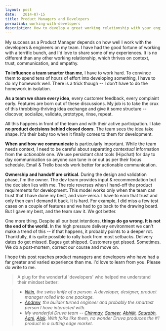 ```yaml
---
layout: post
date:   2014-07-15
title: Product Managers and Developers
permalink: working-with-developers
description: How to develop a great working relationship with your engineering team
---
```


My success as a Product Manager depends on how well I work with the developers & engineers on my team. I have had the good fortune of working with a terrific bunch, and I'd love to share some of my experiences. It is no different than any other working relationship, which thrives on context, trust, communication, and empathy.

**To influence a team smarter than me**, I have to work hard. To convince them to spend tens of hours of effort into developing something, I have to do my homework well. There is a trick though -- I don't have to do the homework in isolation.

**As a team we share every idea**, every customer feedback, every complaint early. Features are born out of these discussions. My job is to take the crux of this throbbing-thriving idea exchange and give it some structure -- discover, socialize, validate, prototype, rinse, repeat.

All this happens in front of the team and with their active participation. I take **no product decisions behind closed doors**. The team sees the idea take shape. It's their baby too when it finally comes to them for development.

**When and how we communicate** is particularly important. While the team needs context, I need to be careful about separating *contextual* information from the *actionable* one. We use persistant chat tools (Hipchat) for day to day communication so anyone can tune in or out as per their focus schedule. Email & Trello boards work better for actionable communication.

**Ownership and handoff are critical.** During the design and validation phase, I'm the owner. The dev team provides input & recommendation but the decision lies with me. The role reverses when I hand-off the product requirements for development. This model works only when the team can trust that I have done my best, and vice-versa. I have to earn that trust and only then can I demand it back. It is hard. For example, I did miss a few test cases on a couple of features and we had to go back to the drawing board. But I gave my best, and the team saw it. We got better.

One more thing. Despite all our best intentions, **things do go wrong. It is not the end of the world.** In the high pressure delivery environment we can't make a trend of this -- if that happens, it probably points to a deeper rot. Thankfully, it is quite possible to rally back from most setbacks. Delivery dates do get missed. Buges get shipped.  Customers get pissed. Sometimes. We do a post-mortem, correct our course and move on.

I hope this post reaches product managers and developers who have had a far greater and varied experience than me. I'd love to learn from you. Please do write to me.


> A plug for the wonderful 'developers' who helped me understand their mindset better:

>- *[Nitin](http://twitter.com/nitin_pande), the swiss knife of a person. A developer, designer, product manager rolled into one package.*
>- *[Andrew](https://www.linkedin.com/pub/andrew-lazarus/9/455/737), the builder turned engineer and probably the smartest person I have interacted with.*
>- *My wonderful Druva team -- [Chinmay](http://in.linkedin.com/in/achinmay), [Sameer](http://in.linkedin.com/in/sameertamsekar), [Abhijit](http://in.linkedin.com/in/vaidyaabhijit), [Saurabh](#), [Agni](http://in.linkedin.com/pub/agniswar-bakshi/4a/173/434), [Alok](https://www.linkedin.com/pub/alok-ranjan/7a/677/3b1). With folks like them, no wonder Druva produces the #1 product in a cutting edge market.*
